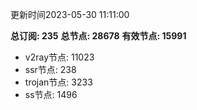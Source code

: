 更新时间2023-05-30 11:11:00

**总订阅: 235**
**总节点: 28678**
**有效节点: 15991**
- v2ray节点: 11023
- ssr节点: 238
- trojan节点: 3233
- ss节点: 1496
